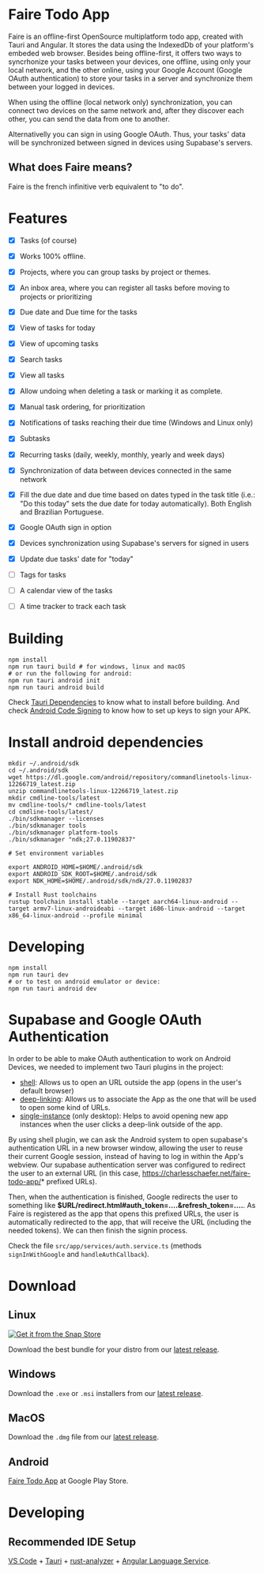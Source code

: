 # Faire Todo App

Faire is an offline-first OpenSource multiplatform todo app, created with Tauri and Angular. It stores the data using the IndexedDb of your platform's embeded web browser. 
Besides being offline-first, it offers two ways to syncrhonize your tasks between your devices, one offline, using only your local network, and the other online, using your Google Account (Google OAuth authentication) to store your tasks in a server and synchronize them between your logged in devices.

When using the offline (local network only) synchronization, you can connect two devices on the same network and, after they discover each other, you can send the data from one to another.

Alternativelly you can sign in using Google OAuth. Thus, your tasks' data will be synchronized between signed in devices using Supabase's servers.

## What does Faire means?

Faire is the french infinitive verb equivalent to "to do".

# Features

- [x] Tasks (of course)
- [x] Works 100% offline.
- [x] Projects, where you can group tasks by project or themes.
- [x] An inbox area, where you can register all tasks before moving to projects or prioritizing
- [x] Due date and Due time for the tasks
- [x] View of tasks for today
- [x] View of upcoming tasks
- [x] Search tasks
- [x] View all tasks
- [x] Allow undoing when deleting a task or marking it as complete.
- [x] Manual task ordering, for prioritization
- [x] Notifications of tasks reaching their due time (Windows and Linux only)
- [x] Subtasks
- [x] Recurring tasks (daily, weekly, monthly, yearly and week days)
- [x] Synchronization of data between devices connected in the same network
- [x] Fill the due date and due time based on dates typed in the task title (i.e.: "Do this today" sets the due date for today automatically). Both English and Brazilian Portuguese.
- [x] Google OAuth sign in option
- [x] Devices synchronization using Supabase's servers for signed in users
- [x] Update due tasks' date for "today"
- [ ] Tags for tasks
- [ ] A calendar view of the tasks
- [ ] A time tracker to track each task



# Building

```
npm install
npm run tauri build # for windows, linux and macOS
# or run the following for android:
npm run tauri android init
npm run tauri android build
```

Check [Tauri Dependencies](https://v2.tauri.app/start/prerequisites/) to know what to install before building. And check [Android Code Signing](https://v2.tauri.app/distribute/signing/android/) to know how to set up keys to sign your APK.


# Install android dependencies

```
mkdir ~/.android/sdk
cd ~/.android/sdk
wget https://dl.google.com/android/repository/commandlinetools-linux-12266719_latest.zip
unzip commandlinetools-linux-12266719_latest.zip
mkdir cmdline-tools/latest
mv cmdline-tools/* cmdline-tools/latest
cd cmdline-tools/latest/
./bin/sdkmanager --licenses
./bin/sdkmanager tools
./bin/sdkmanager platform-tools
./bin/sdkmanager "ndk;27.0.11902837"

# Set environment variables

export ANDROID_HOME=$HOME/.android/sdk
export ANDROID_SDK_ROOT=$HOME/.android/sdk
export NDK_HOME=$HOME/.android/sdk/ndk/27.0.11902837

# Install Rust toolchains
rustup toolchain install stable --target aarch64-linux-android --target armv7-linux-androideabi --target i686-linux-android --target x86_64-linux-android --profile minimal
```

# Developing 

```
npm install
npm run tauri dev
# or to test on android emulator or device:
npm run tauri android dev
```

# Supabase and Google OAuth Authentication
In order to be able to make OAuth authentication to work on Android Devices, we needed to implement two Tauri plugins in the project:
- [shell](https://v2.tauri.app/plugin/shell/): Allows us to open an URL outside the app (opens in the user's default browser)
- [deep-linking](https://v2.tauri.app/plugin/deep-linking/): Allows us to associate the App as the one that will be used to open some kind of URLs.
- [single-instance](https://v2.tauri.app/plugin/single-instance/) (only desktop): Helps to avoid opening new app instances when the user clicks a deep-link outside of the app.

By using shell plugin, we can ask the Android system to open supabase's authentication URL in a new browser window, allowing the user to reuse their current Google session, instead of having to log in within the App's webview. Our supabase authentication server was configured to redirect the user to an external URL (in this case, https://charlesschaefer.net/faire-todo-app/* prefixed URLs). 

Then, when the authentication is finished, Google redirects the user to something like **$URL/redirect.html#auth_token=....&refresh_token=....**. As Faire is registered as the app that opens this prefixed URLs, the user is automatically redirected to the app, that will receive the URL (including the needed tokens). We can then finish the signin process.

Check the file `src/app/services/auth.service.ts` (methods `signInWithGoogle` and `handleAuthCallback`).


# Download

## Linux
[![Get it from the Snap Store](https://snapcraft.io/static/images/badges/en/snap-store-black.svg)](https://snapcraft.io/faire-todo-app)

Download the best bundle for your distro from our [latest release](https://github.com/charlesschaefer/faire-todo-app/releases).

## Windows

Download the `.exe` or `.msi` installers from our [latest release](https://github.com/charlesschaefer/faire-todo-app/releases).

## MacOS

Download the `.dmg` file from our [latest release](https://github.com/charlesschaefer/faire-todo-app/releases).

## Android

[Faire Todo App](https://play.google.com/store/apps/details?id=com.fairetodoapp) at Google Play Store.



# Developing 

## Recommended IDE Setup

[VS Code](https://code.visualstudio.com/) + [Tauri](https://marketplace.visualstudio.com/items?itemName=tauri-apps.tauri-vscode) + [rust-analyzer](https://marketplace.visualstudio.com/items?itemName=rust-lang.rust-analyzer) + [Angular Language Service](https://marketplace.visualstudio.com/items?itemName=Angular.ng-template).

